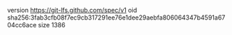 version https://git-lfs.github.com/spec/v1
oid sha256:3fab3cfb08f7ec9cb317291ee76e1dee29aebfa806064347b4591a6704cc6ace
size 1386
